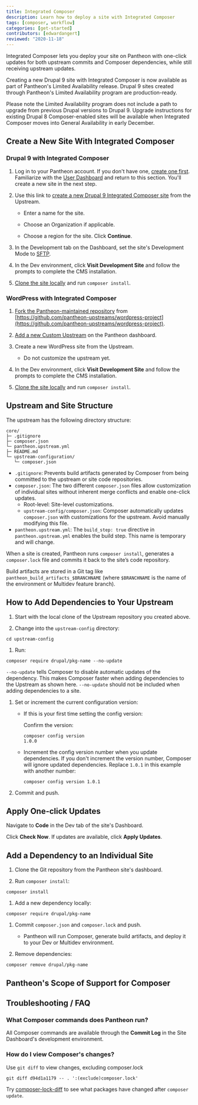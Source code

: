 ```yaml
---
title: Integrated Composer
description: Learn how to deploy a site with Integrated Composer
tags: [composer, workflow]
categories: [get-started]
contributors: [edwardangert]
reviewed: "2020-11-18"
---
```


Integrated Composer lets you deploy your site on Pantheon with one-click updates for both upstream commits and Composer dependencies, while still receiving upstream updates.

Creating a new Drupal 9 site with Integrated Composer is now available as part of Pantheon's Limited Availability release. Drupal 9 sites created through Pantheon's Limited Availability program are production-ready.

Please note the Limited Availability program does not include a path to upgrade from previous Drupal versions to Drupal 9. Upgrade instructions for existing Drupal 8 Composer-enabled sites will be available when Integrated Composer moves into General Availability in early December.

## Create a New Site With Integrated Composer
### Drupal 9 with Integrated Composer

1. Log in to your Pantheon account. If you don't have one, [create one first](https://pantheon.io/register?docs). Familiarize with the [User Dashboard](/guides/quickstart/user-dashboard) and return to this section. You'll create a new site in the next step.

1. Use this link to [create a new Drupal 9 Integrated Composer site](https://dashboard.pantheon.io/sites/create?upstream_id=56e0a55f-fa74-49d2-a4b3-af18dacee008) from the Upstream.

   - Enter a name for the site.

   - Choose an Organization if applicable.

   - Choose a region for the site. Click **Continue**.

1. In the Development tab on the Dashboard, set the site's Development Mode to [SFTP](/sftp#sftp-mode).

1. In the Dev environment, click **Visit Development Site** and follow the prompts to complete the CMS installation.

1. [Clone the site locally](/local-development#get-the-code) and run `composer install`.

### WordPress with Integrated Composer

1. [Fork the Pantheon-maintained repository](/create-custom-upstream#create-and-host-the-repository-remotely) from [https://github.com/pantheon-upstreams/wordpress-project](https://github.com/pantheon-upstreams/wordpress-project).

1. [Add a new Custom Upstream](/create-custom-upstream#connect-repository-to-pantheon) on the Pantheon dashboard.

1. Create a new WordPress site from the Upstream.

   - Do not customize the upstream yet.

1. In the Dev environment, click **Visit Development Site** and follow the prompts to complete the CMS installation.

1. [Clone the site locally](/local-development#get-the-code) and run `composer install`.

## Upstream and Site Structure

The upstream has the following directory structure:

```none:title=core/
core/
├─ .gitignore
├─ composer.json
└─ pantheon.upstream.yml
├─ README.md
└─ upstream-configuration/
   └─ composer.json
```

- `.gitignore`: Prevents build artifacts generated by Composer from being committed to the upstream or site code repositories.
- `composer.json`: The two different `composer.json` files allow customization of individual sites without inherent merge conflicts and enable one-click updates.
  - Root-level: Site-level customizations.
  - `upstream-config/composer.json`: Composer automatically updates `composer.json` with customizations for the upstream. Avoid manually modifying this file.
- `pantheon.upstream.yml`: The `build_step: true` directive in `pantheon.upstream.yml` enables the build step. This name is temporary and will change.

When a site is created, Pantheon runs `composer install`, generates a `composer.lock` file and commits it back to the site’s code repository.

Build artifacts are stored in a Git tag like `pantheon_build_artifacts_$BRANCHNAME` (where `$BRANCHNAME` is the name of the environment or Multidev feature branch).

## How to Add Dependencies to Your Upstream

1. Start with the local clone of the Upstream repository you created above.

1. Change into the `upstream-config` directory:

  ```bash{promptUser: user}
  cd upstream-config
  ```

1. Run:

  ```bash{promptUser: user}
  composer require drupal/pkg-name --no-update
  ```

   `--no-update` tells Composer to disable automatic updates of the dependency. This makes Composer faster when adding dependencies to the Upstream as shown here. `--no-update` should not be included when adding dependencies to a site.

1. Set or increment the current configuration version:

   - If this is your first time setting the config version:

     Confirm the version:

     ```bash{outputLines:2}
     composer config version
     1.0.0
     ```

   - Increment the config version number when you update dependencies. If you don't increment the version number, Composer will ignore updated dependencies. Replace `1.0.1` in this example with another number:

     ```bash{promptUser: user}
     composer config version 1.0.1
     ```

1. Commit and push.

## Apply One-click Updates

Navigate to **Code** in the Dev tab of the site's Dashboard.

Click **Check Now**. If updates are available, click **Apply Updates**.

## Add a Dependency to an Individual Site

1. Clone the Git repository from the Pantheon site's dashboard.

1. Run `composer install`:

  ```bash{promptUser: user}
  composer install
  ```

1. Add a new dependency locally:

  ```bash{promptUser: user}
  composer require drupal/pkg-name
  ```

1. Commit `composer.json` and `composer.lock` and push.

   - Pantheon will run Composer, generate build artifacts, and deploy it to your Dev or Multidev environment.

1. Remove dependencies:

  ```bash{promptUser: user}
  composer remove drupal/pkg-name
  ```

## Pantheon's Scope of Support for Composer

<Partial file="composer-support-scope.md" />

## Troubleshooting / FAQ

### What Composer commands does Pantheon run?

All Composer commands are available through the **Commit Log** in the Site Dashboard's development environment.

### How do I view Composer's changes?

Use `git diff` to view changes, excluding composer.lock

```bash{promptUser: user}
git diff d94d1a1179 -- . ':(exclude)composer.lock'
```

Try [composer-lock-diff](https://github.com/davidrjonas/composer-lock-diff) to see what packages have changed after `composer update`.
